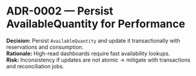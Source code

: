 # ADR-0002 — Persist AvailableQuantity for Performance
**Decision:** Persist `AvailableQuantity` and update it transactionally with reservations and consumption.  
**Rationale:** High-read dashboards require fast availability lookups.  
**Risk:** Inconsistency if updates are not atomic → mitigate with transactions and reconciliation jobs.
